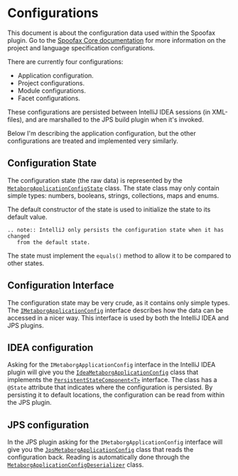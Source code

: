 # Configurations
This document is about the configuration data used within the Spoofax plugin.
Go to the [Spoofax Core documentation][1] for more information on the project
and language specification configurations.

There are currently four configurations:

* Application configuration.
* Project configurations.
* Module configurations.
* Facet configurations.

These configurations are persisted between IntelliJ IDEA sessions
(in XML-files), and are marshalled to the JPS build plugin when it's invoked.

Below I'm describing the application configuration, but the other configurations
are treated and implemented very similarly.


## Configuration State
The configuration state (the raw data) is represented by the
[`MetaborgApplicationConfigState`][2] class. The state class may only contain
simple types: numbers, booleans, strings, collections, maps and enums.

The default constructor of the state is used to initialize the state to its
default value.

```eval_rst
.. note:: IntelliJ only persists the configuration state when it has changed
   from the default state.
```

The state must implement the `equals()` method to allow it to be compared to
other states.


## Configuration Interface
The configuration state may be very crude, as it contains only simple types.
The [`IMetaborgApplicationConfig`][3] interface describes how the data can be
accessed in a nicer way. This interface is used by both the IntelliJ IDEA and
JPS plugins.


## IDEA configuration
Asking for the `IMetaborgApplicationConfig` interface in the IntelliJ IDEA
plugin will give you the [`IdeaMetaborgApplicationConfig`][5] class that
implements the [`PersistentStateComponent<T>`][4] interface. The class has a
`@State` attribute that indicates where the configuration is persisted. By
persisting it to default locations, the configuration can be read from within
the JPS plugin.


## JPS configuration
In the JPS plugin asking for the `IMetaborgApplicationConfig` interface will
give you the [`JpsMetaborgApplicationConfig`][6] class that reads the
configuration back. Reading is automatically done through the
[`MetaborgApplicationConfigDeserializer`][7] class.




[1]: /source/dev/internals/index.rst
[2]: https://github.com/metaborg/spoofax-intellij/blob/develop/org.metaborg.intellij/src/main/java/org/metaborg/intellij/configuration/MetaborgApplicationConfigState.java
[3]: https://github.com/metaborg/spoofax-intellij/blob/develop/org.metaborg.intellij/src/main/java/org/metaborg/intellij/configuration/IMetaborgApplicationConfig.java
[4]: https://github.com/JetBrains/intellij-community/blob/3240cd7a32d7aa5e44872527c58eee3f0f3786ce/platform/core-api/src/com/intellij/openapi/components/PersistentStateComponent.java
[5]: https://github.com/metaborg/spoofax-intellij/blob/develop/org.metaborg.intellij/src/main/java/org/metaborg/intellij/idea/configuration/IdeaMetaborgApplicationConfig.java
[6]: https://github.com/metaborg/spoofax-intellij/blob/develop/org.metaborg.intellij/src/main/java/org/metaborg/intellij/jps/configuration/JpsMetaborgApplicationConfig.java
[7]: https://github.com/metaborg/spoofax-intellij/blob/develop/org.metaborg.intellij/src/main/java/org/metaborg/intellij/jps/configuration/MetaborgApplicationConfigDeserializer.java
